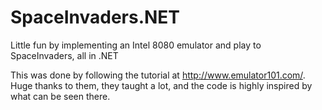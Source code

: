 # SpaceInvaders.NET
Little fun by implementing an Intel 8080 emulator and play to SpaceInvaders, all in .NET

This was done by following the tutorial at http://www.emulator101.com/. Huge thanks to them, they taught a lot, and the code is highly inspired by what can be seen there.
